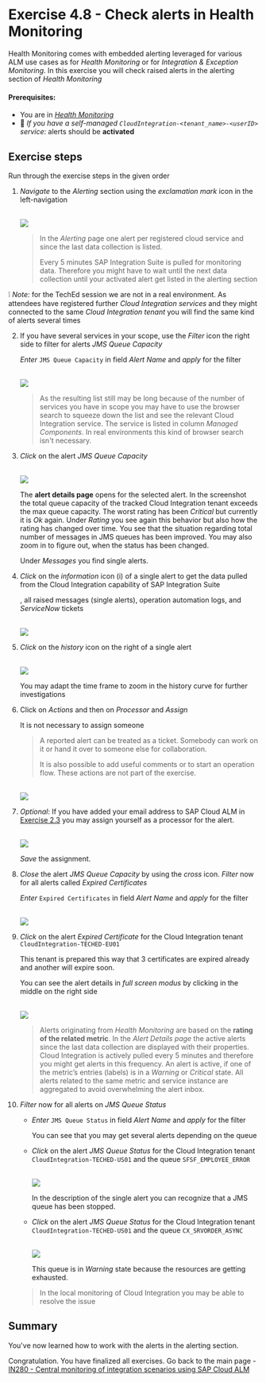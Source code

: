 # Exercise 4.8 - Check alerts in Health Monitoring

Health Monitoring comes with embedded alerting leveraged for various ALM use cases as for *Health Monitoring* or for *Integration & Exception Monitoring*. In this exercise you will check raised alerts in the alerting section of *Health Monitoring*

#### Prerequisites:
- You are in [*Health Monitoring*](https://teched22-cloudalm-003.eu10.alm.cloud.sap/shell/run?sap-ui-app-id=sap.crun.hmapp.ui)
- :construction_worker: *If you have a self-managed `CloudIntegration-<tenant_name>-<userID>` service*: alerts should be **activated**

## Exercise steps

Run through the exercise steps in the given order

1. *Navigate* to the *Alerting* section using the *exclamation mark* icon in the left-navigation

    <br>![](/exercises/ex4/images/HMAlerting.png)
    
    >
    > In the *Alerting* page one alert per registered cloud service and since the last data collection is listed. 
    >
    > Every 5 minutes SAP Integration Suite is pulled for monitoring data. Therefore you might have to wait until the next data collection until your activated alert get listed in the alerting section
    >

:grey_exclamation:  *Note:* for the TechEd session we are not in a real environment. As attendees have registered further *Cloud Integration services* and they might  connected to the same *Cloud Integration tenant* you will find the same kind of alerts several times
    

2. If you have several services in your scope, use the *Filter* icon the right side to filter for alerts *JMS Queue Capacity* 

    *Enter* `JMS Queue Capacity` in field *Alert Name* and *apply* for the filter
    
    <br>![](/exercises/ex4/images/HMAlertingFilterCapacity.png)
    
    >
    > As the resulting list still may be long because of the number of services you have in scope you may have to use the browser search to squeeze down the list and see the relevant Cloud Integration service. The service is listed in column *Managed Components*. 
    > In real environments this kind of browser search isn't necessary.
    >

3. *Click* on the alert *JMS Queue Capacity* 

    <br>![](/exercises/ex4/images/HMAlertingCapacity.png)

    The **alert details page** opens for the selected alert. In the screenshot the total queue capacity of the tracked Cloud Integration tenant exceeds the max queue capacity. The worst rating has been *Critical* but currently it is *Ok* again.
    Under *Rating* you see  again this behavior but also how the rating  has changed over time. You see that the situation regarding total number of messages in JMS queues has been improved. You may also zoom in to figure out, when the status has been changed.
    
    Under *Messages* you find single alerts. 
    
4. *Click* on the *information* icon (i) of a single alert to get the data pulled from the Cloud Integration capability of SAP Integration Suite
    
    , all raised messages (single alerts), operation automation logs, and *ServiceNow* tickets

    <br>![](/exercises/ex4/images/HMAlertingCapacityInfo.png)

5. *Click* on the *history* icon on the right of a single alert

    <br>![](/exercises/ex4/images/HMAlertingCapacityHistory.png)
    
    You may adapt the time frame to zoom in the history curve for further investigations
    
6. Click on *Actions* and then on *Processor* and *Assign*

    It is not necessary to assign someone

    >
    > A reported alert can be treated as a ticket. Somebody can work on it or hand it over to someone else for collaboration.
    > 
    > It is also possible to add useful comments or to start an operation flow. These actions are not part of the exercise.
    > 
    
    <br>![](/exercises/ex4/images/HMAlertingAssignProcessor.png)
    
7. *Optional*: If you have added your email address to SAP Cloud ALM in [Exercise 2.3](/exercises/ex2/ex23/) you may assign yourself as a processor for the alert. 

    <br>![](/exercises/ex4/images/HMAlertingCapacityAssignProcessor.png)

    *Save* the assignment.
        
8. *Close* the alert *JMS Queue Capacity* by using the *cross* icon. *Filter* now for all alerts called *Expired Certificates* 

    *Enter* `Expired Certificates` in field *Alert Name* and *apply* for the filter
    
    <br>![](/exercises/ex4/images/HMAlertingCertifcates.png)
    
    
9. *Click* on the alert *Expired Certificate* for the Cloud Integration tenant `CloudIntegration-TECHED-EU01`

    This tenant is prepared this way that 3 certificates are expired already and another will expire soon.
    
    You can see the alert details in *full screen modus* by clicking in the middle on the right side

    <br>![](/exercises/ex4/images/HMAlertingRatingOverTime.png)

    > 
    > Alerts originating from *Health Monitoring* are based on the **rating of the related metric**. In the *Alert Details page* the active alerts since the last data collection are displayed with their properties. Cloud Integration is actively pulled every 5 minutes and therefore you might get alerts in this frequency. An alert is active, if one of the metric’s entries (labels) is in a *Warning* or *Critical* state. All alerts related to the same metric and service instance are aggregated to avoid overwhelming the alert inbox.
    >    

10. *Filter* now for all alerts on *JMS Queue Status* 

    - *Enter* `JMS Queue Status` in field *Alert Name* and *apply* for the filter 

        You can see that you may get several alerts depending on the queue
        
        
    - *Click* on the alert *JMS Queue Status*  for the Cloud Integration tenant `CloudIntegration-TECHED-US01` and the queue `SFSF_EMPLOYEE_ERROR`

        <br>![](/exercises/ex4/images/HMAlertingRatingOverTime.png)

        In the description of the single alert you can recognize that a JMS queue has been stopped.
    
    - *Click* on the alert *JMS Queue Status*  for the Cloud Integration tenant `CloudIntegration-TECHED-US01` and the queue `CX_SRVORDER_ASYNC`

        <br>![](/exercises/ex4/images/HMAlertingRatingOverTime.png)

        This queue is in *Warning* state because the resources are getting exhausted.
        
    >
    > In the local monitoring of Cloud Integration you may be able to resolve the issue
    > 
    
## Summary

You've now learned how to work with the alerts in the alerting section. 

Congratulation. You have finalized all exercises. Go back to the main page - [IN280 - Central monitoring of integration scenarios using SAP Cloud ALM](../../../)
